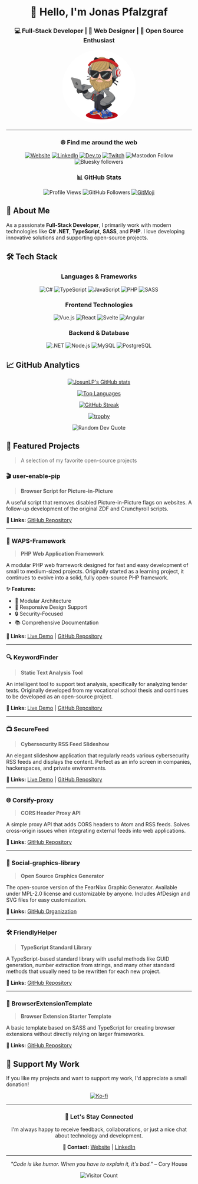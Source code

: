 <div align="center">

# 👋 Hello, I'm Jonas Pfalzgraf

### 💻 Full-Stack Developer | 🎨 Web Designer | 🚀 Open Source Enthusiast

<img src="https://raw.githubusercontent.com/JosunLP/JosunLP/main/src/octo-left.png" alt="JosunLP Avatar" width="200px" height="auto" style="border-radius: 50%;">

---

### 🌐 Find me around the web

[![Website](https://img.shields.io/badge/🌍_Website-JosunLP.de-blue?style=for-the-badge)](https://josunlp.de)
[![LinkedIn](https://img.shields.io/badge/LinkedIn-0077B5?style=for-the-badge&logo=linkedin&logoColor=white)](https://www.linkedin.com/in/jonas-pfalzgraf/)
[![Dev.to](https://img.shields.io/badge/dev.to-0A0A0A?style=for-the-badge&logo=devdotto&logoColor=white)](https://dev.to/josunlp)
[![Twitch](https://img.shields.io/twitch/status/josunlp?style=for-the-badge&logo=twitch)](https://www.twitch.tv/josunlp)
![Mastodon Follow](https://img.shields.io/mastodon/follow/115203829086158181?domain=chaos.social&style=for-the-badge&logo=mastodon&label=mastodon)
![Bluesky followers](https://img.shields.io/bluesky/followers/josunlp.de?style=for-the-badge&logo=bluesky&label=BlueSky)

### 📊 GitHub Stats

![Profile Views](https://komarev.com/ghpvc/?username=josunlp&style=for-the-badge&color=blueviolet)
![GitHub Followers](https://img.shields.io/github/followers/josunlp?label=Followers&style=for-the-badge&color=orange)
[![GitMoji](https://img.shields.io/badge/gitmoji-%20😜%20😍-FFDD67.svg?style=for-the-badge)](https://gitmoji.dev)

</div>

## 🚀 About Me

As a passionate **Full-Stack Developer**, I primarily work with modern technologies like **C# .NET**, **TypeScript**, **SASS**, and **PHP**. I love developing innovative solutions and supporting open-source projects.

## 🛠️ Tech Stack

<div align="center">

### Languages & Frameworks

![C#](https://img.shields.io/badge/C%23-239120?style=for-the-badge&logo=csharp&logoColor=white)
![TypeScript](https://img.shields.io/badge/TypeScript-007ACC?style=for-the-badge&logo=typescript&logoColor=white)
![JavaScript](https://img.shields.io/badge/JavaScript-F7DF1E?style=for-the-badge&logo=javascript&logoColor=black)
![PHP](https://img.shields.io/badge/PHP-777BB4?style=for-the-badge&logo=php&logoColor=white)
![SASS](https://img.shields.io/badge/SASS-hotpink.svg?style=for-the-badge&logo=SASS&logoColor=white)

### Frontend Technologies

![Vue.js](https://img.shields.io/badge/Vue.js-4FC08D?style=for-the-badge&logo=vue.js&logoColor=white)
![React](https://img.shields.io/badge/React-20232A?style=for-the-badge&logo=react&logoColor=61DAFB)
![Svelte](https://img.shields.io/badge/Svelte-4A4A55?style=for-the-badge&logo=svelte&logoColor=FF3E00)
![Angular](https://img.shields.io/badge/Angular-DD0031?style=for-the-badge&logo=angular&logoColor=white)

### Backend & Database

![.NET](https://img.shields.io/badge/.NET-5C2D91?style=for-the-badge&logo=.net&logoColor=white)
![Node.js](https://img.shields.io/badge/Node.js-43853D?style=for-the-badge&logo=node.js&logoColor=white)
![MySQL](https://img.shields.io/badge/MySQL-00000F?style=for-the-badge&logo=mysql&logoColor=white)
![PostgreSQL](https://img.shields.io/badge/PostgreSQL-316192?style=for-the-badge&logo=postgresql&logoColor=white)

</div>

## 📈 GitHub Analytics

<div align="center">

[![JosunLP's GitHub stats](https://github-readme-stats.vercel.app/api?username=josunlp&show_icons=true&theme=midnight-purple&hide_border=true&include_all_commits=true&count_private=true)](https://github.com/anuraghazra/github-readme-stats)

[![Top Languages](https://github-readme-stats.vercel.app/api/top-langs/?username=josunlp&layout=compact&theme=midnight-purple&hide_border=true&langs_count=8)](https://github.com/anuraghazra/github-readme-stats)

[![GitHub Streak](https://github-readme-streak-stats.herokuapp.com/?user=josunlp&theme=midnight-purple&hide_border=true)](https://git.io/streak-stats)

[![trophy](https://github-profile-trophy.vercel.app/?username=josunlp&theme=tokyonight&row=2&margin-w=20&no-bg=true&no-frame=true)](https://github.com/ryo-ma/github-profile-trophy)

![Random Dev Quote](https://quotes-github-readme.vercel.app/api?type=horizontal&theme=tokyonight&border=true)

</div>

## 🎯 Featured Projects

> A selection of my favorite open-source projects

### 🎬 user-enable-pip

> **Browser Script for Picture-in-Picture**

A useful script that removes disabled Picture-in-Picture flags on websites. A follow-up development of the original ZDF and Crunchyroll scripts.

**🔗 Links:** [GitHub Repository](https://github.com/JosunLP/user-enable-pip/)

---

### 🚀 WAPS-Framework

> **PHP Web Application Framework**

A modular PHP web framework designed for fast and easy development of small to medium-sized projects. Originally started as a learning project, it continues to evolve into a solid, fully open-source PHP framework.

**✨ Features:**

- 🔧 Modular Architecture
- 📱 Responsive Design Support
- 🔒 Security-Focused
- 📚 Comprehensive Documentation

**🔗 Links:** [Live Demo](https://waps.josunlp.de/) | [GitHub Repository](https://github.com/WAPS-Project/WAPS-Framework)

---

### 🔍 KeywordFinder

> **Static Text Analysis Tool**

An intelligent tool to support text analysis, specifically for analyzing tender texts. Originally developed from my vocational school thesis and continues to be developed as an open-source project.

**🔗 Links:** [Live Demo](https://keywordfinder.josunlp.de/#/) | [GitHub Repository](https://github.com/JosunLP/KeywordFinder)

---

### 📺 SecureFeed

> **Cybersecurity RSS Feed Slideshow**

An elegant slideshow application that regularly reads various cybersecurity RSS feeds and displays the content. Perfect as an info screen in companies, hackerspaces, and private environments.

**🔗 Links:** [Live Demo](https://securefeed.josunlp.de/#/) | [GitHub Repository](https://github.com/JosunLP/SecureFeed)

---

### 🌐 Corsify-proxy

> **CORS Header Proxy API**

A simple proxy API that adds CORS headers to Atom and RSS feeds. Solves cross-origin issues when integrating external feeds into web applications.

**🔗 Links:** [GitHub Repository](https://github.com/JosunLP/Corsify-proxy)

---

### 🎨 Social-graphics-library

> **Open Source Graphics Generator**

The open-source version of the FearNixx Graphic Generator. Available under MPL-2.0 license and customizable by anyone. Includes AfDesign and SVG files for easy customization.

**🔗 Links:** [GitHub Organization](https://github.com/Social-graphics-library)

---

### 🛠️ FriendlyHelper

> **TypeScript Standard Library**

A TypeScript-based standard library with useful methods like GUID generation, number extraction from strings, and many other standard methods that usually need to be rewritten for each new project.

**🔗 Links:** [GitHub Repository](https://github.com/JosunLP/FriendlyHelper)

---

### 🔧 BrowserExtensionTemplate

> **Browser Extension Starter Template**

A basic template based on SASS and TypeScript for creating browser extensions without directly relying on larger frameworks.

**🔗 Links:** [GitHub Repository](https://github.com/JosunLP/BrowserExtensionTemplate)

## 💝 Support My Work

If you like my projects and want to support my work, I'd appreciate a small donation!

<div align="center">

[![Ko-fi](https://ko-fi.com/img/githubbutton_sm.svg)](https://ko-fi.com/JosunLP)

</div>

---

<div align="center">

### 🤝 Let's Stay Connected

I'm always happy to receive feedback, collaborations, or just a nice chat about technology and development.

**📧 Contact:** [Website](https://josunlp.de) | [LinkedIn](https://www.linkedin.com/in/jonas-pfalzgraf/)

---

_"Code is like humor. When you have to explain it, it's bad."_ – Cory House

![Visitor Count](https://komarev.com/ghpvc/?username=josunlp&style=flat-square&color=blue)

</div>
